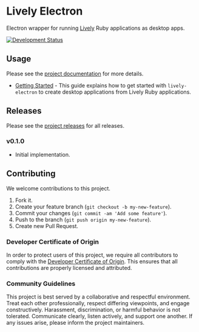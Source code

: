 # Lively Electron

Electron wrapper for running [Lively](https://github.com/socketry/lively) Ruby applications as desktop apps.

[![Development Status](https://github.com/socketry/lively-electron/workflows/Test/badge.svg)](https://github.com/socketry/lively-electron/actions?workflow=Test)

## Usage

Please see the [project documentation](https://github.com/socketry/lively-electron/) for more details.

  - [Getting Started](https://github.com/socketry/lively-electron/guides/getting-started/index) - This guide explains how to get started with `lively-electron` to create desktop applications from Lively Ruby applications.

## Releases

Please see the [project releases](https://github.com/socketry/lively-electron/releases/index) for all releases.

### v0.1.0

  - Initial implementation.

## Contributing

We welcome contributions to this project.

1.  Fork it.
2.  Create your feature branch (`git checkout -b my-new-feature`).
3.  Commit your changes (`git commit -am 'Add some feature'`).
4.  Push to the branch (`git push origin my-new-feature`).
5.  Create new Pull Request.

### Developer Certificate of Origin

In order to protect users of this project, we require all contributors to comply with the [Developer Certificate of Origin](https://developercertificate.org/). This ensures that all contributions are properly licensed and attributed.

### Community Guidelines

This project is best served by a collaborative and respectful environment. Treat each other professionally, respect differing viewpoints, and engage constructively. Harassment, discrimination, or harmful behavior is not tolerated. Communicate clearly, listen actively, and support one another. If any issues arise, please inform the project maintainers.
